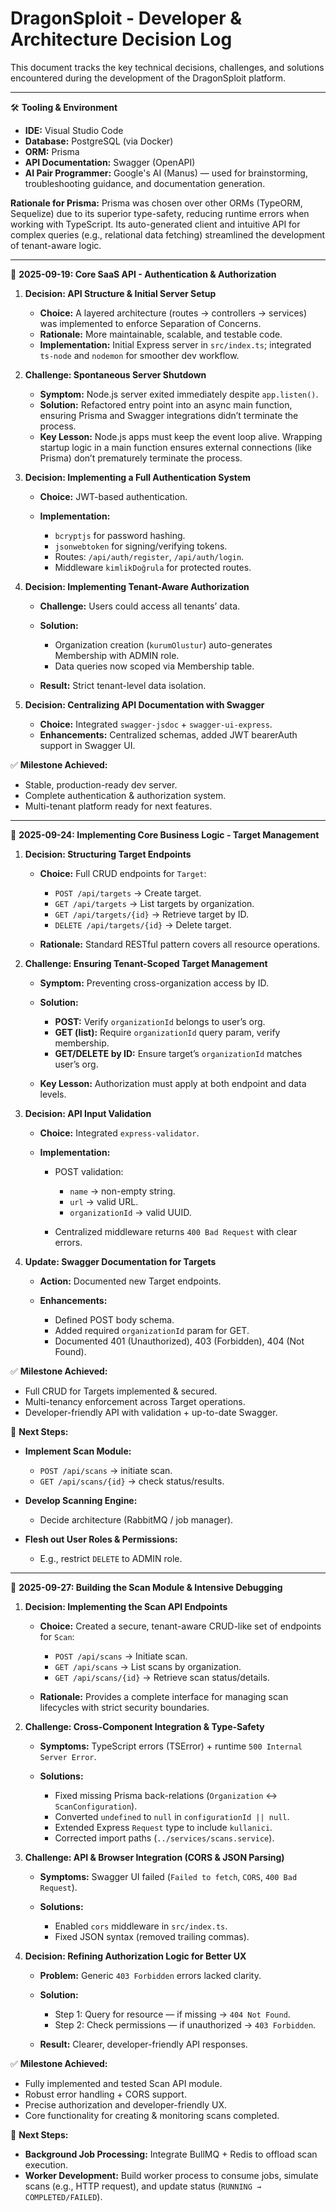 # DragonSploit - Developer & Architecture Decision Log

This document tracks the key technical decisions, challenges, and solutions encountered during the development of the DragonSploit platform.

---

🛠 **Tooling & Environment**

* **IDE:** Visual Studio Code
* **Database:** PostgreSQL (via Docker)
* **ORM:** Prisma
* **API Documentation:** Swagger (OpenAPI)
* **AI Pair Programmer:** Google's AI (Manus) — used for brainstorming, troubleshooting guidance, and documentation generation.

**Rationale for Prisma:**
Prisma was chosen over other ORMs (TypeORM, Sequelize) due to its superior type-safety, reducing runtime errors when working with TypeScript. Its auto-generated client and intuitive API for complex queries (e.g., relational data fetching) streamlined the development of tenant-aware logic.

---

📅 **2025-09-19: Core SaaS API - Authentication & Authorization**

1. **Decision: API Structure & Initial Server Setup**

   * **Choice:** A layered architecture (routes → controllers → services) was implemented to enforce Separation of Concerns.
   * **Rationale:** More maintainable, scalable, and testable code.
   * **Implementation:** Initial Express server in `src/index.ts`; integrated `ts-node` and `nodemon` for smoother dev workflow.

2. **Challenge: Spontaneous Server Shutdown**

   * **Symptom:** Node.js server exited immediately despite `app.listen()`.
   * **Solution:** Refactored entry point into an async main function, ensuring Prisma and Swagger integrations didn’t terminate the process.
   * **Key Lesson:** Node.js apps must keep the event loop alive. Wrapping startup logic in a main function ensures external connections (like Prisma) don’t prematurely terminate the process.

3. **Decision: Implementing a Full Authentication System**

   * **Choice:** JWT-based authentication.
   * **Implementation:**

     * `bcryptjs` for password hashing.
     * `jsonwebtoken` for signing/verifying tokens.
     * Routes: `/api/auth/register`, `/api/auth/login`.
     * Middleware `kimlikDoğrula` for protected routes.

4. **Decision: Implementing Tenant-Aware Authorization**

   * **Challenge:** Users could access all tenants’ data.
   * **Solution:**

     * Organization creation (`kurumOlustur`) auto-generates Membership with ADMIN role.
     * Data queries now scoped via Membership table.
   * **Result:** Strict tenant-level data isolation.

5. **Decision: Centralizing API Documentation with Swagger**

   * **Choice:** Integrated `swagger-jsdoc` + `swagger-ui-express`.
   * **Enhancements:** Centralized schemas, added JWT bearerAuth support in Swagger UI.

✅ **Milestone Achieved:**

* Stable, production-ready dev server.
* Complete authentication & authorization system.
* Multi-tenant platform ready for next features.

---

📅 **2025-09-24: Implementing Core Business Logic - Target Management**

1. **Decision: Structuring Target Endpoints**

   * **Choice:** Full CRUD endpoints for `Target`:

     * `POST /api/targets` → Create target.
     * `GET /api/targets` → List targets by organization.
     * `GET /api/targets/{id}` → Retrieve target by ID.
     * `DELETE /api/targets/{id}` → Delete target.
   * **Rationale:** Standard RESTful pattern covers all resource operations.

2. **Challenge: Ensuring Tenant-Scoped Target Management**

   * **Symptom:** Preventing cross-organization access by ID.
   * **Solution:**

     * **POST:** Verify `organizationId` belongs to user’s org.
     * **GET (list):** Require `organizationId` query param, verify membership.
     * **GET/DELETE by ID:** Ensure target’s `organizationId` matches user’s org.
   * **Key Lesson:** Authorization must apply at both endpoint and data levels.

3. **Decision: API Input Validation**

   * **Choice:** Integrated `express-validator`.
   * **Implementation:**

     * POST validation:

       * `name` → non-empty string.
       * `url` → valid URL.
       * `organizationId` → valid UUID.
     * Centralized middleware returns `400 Bad Request` with clear errors.

4. **Update: Swagger Documentation for Targets**

   * **Action:** Documented new Target endpoints.
   * **Enhancements:**

     * Defined POST body schema.
     * Added required `organizationId` param for GET.
     * Documented 401 (Unauthorized), 403 (Forbidden), 404 (Not Found).

✅ **Milestone Achieved:**

* Full CRUD for Targets implemented & secured.
* Multi-tenancy enforcement across Target operations.
* Developer-friendly API with validation + up-to-date Swagger.

🚀 **Next Steps:**

* **Implement Scan Module:**

  * `POST /api/scans` → initiate scan.
  * `GET /api/scans/{id}` → check status/results.
* **Develop Scanning Engine:**

  * Decide architecture (RabbitMQ / job manager).
* **Flesh out User Roles & Permissions:**

  * E.g., restrict `DELETE` to ADMIN role.

---

📅 **2025-09-27: Building the Scan Module & Intensive Debugging**

1. **Decision: Implementing the Scan API Endpoints**

   * **Choice:** Created a secure, tenant-aware CRUD-like set of endpoints for `Scan`:

     * `POST /api/scans` → Initiate scan.
     * `GET /api/scans` → List scans by organization.
     * `GET /api/scans/{id}` → Retrieve scan status/details.
   * **Rationale:** Provides a complete interface for managing scan lifecycles with strict security boundaries.

2. **Challenge: Cross-Component Integration & Type-Safety**

   * **Symptoms:** TypeScript errors (TSError) + runtime `500 Internal Server Error`.
   * **Solutions:**

     * Fixed missing Prisma back-relations (`Organization` ↔ `ScanConfiguration`).
     * Converted `undefined` to `null` in `configurationId || null`.
     * Extended Express `Request` type to include `kullanici`.
     * Corrected import paths (`../services/scans.service`).

3. **Challenge: API & Browser Integration (CORS & JSON Parsing)**

   * **Symptoms:** Swagger UI failed (`Failed to fetch`, `CORS`, `400 Bad Request`).
   * **Solutions:**

     * Enabled `cors` middleware in `src/index.ts`.
     * Fixed JSON syntax (removed trailing commas).

4. **Decision: Refining Authorization Logic for Better UX**

   * **Problem:** Generic `403 Forbidden` errors lacked clarity.
   * **Solution:**

     * Step 1: Query for resource — if missing → `404 Not Found`.
     * Step 2: Check permissions — if unauthorized → `403 Forbidden`.
   * **Result:** Clearer, developer-friendly API responses.

✅ **Milestone Achieved:**

* Fully implemented and tested Scan API module.
* Robust error handling + CORS support.
* Precise authorization and developer-friendly UX.
* Core functionality for creating & monitoring scans completed.

🚀 **Next Steps:**

* **Background Job Processing:** Integrate BullMQ + Redis to offload scan execution.
* **Worker Development:** Build worker process to consume jobs, simulate scans (e.g., HTTP request), and update status (`RUNNING → COMPLETED/FAILED`).

